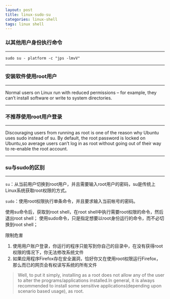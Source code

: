 ```yaml
---
layout: post
title: linux-sudo-su
categories: linux-shell
tags: linux shell
---
```


### 以其他用户身份执行命令

---

```shell
sudo su - platform -c "jps -lmvV"
```

---

### 安装软件使用root用户

---

Normal users on Linux run with reduced permissions – for example, they can’t install software or write to system directories.

---

### 不推荐使用root用户登录

---

Discouraging users from running as root is one of the reason why Ubuntu uses sudo instead of su.
By default, the root password is locked on Ubuntu,so average users can’t log in as root without going
out of their way to re-enable the root account.

---

### su与sudo的区别

---

  `su`：从当前用户切换到root用户，并且需要输入root用户的密码，su是传统上Linux系统获取root权限的方式。

`sudo`：使用root权限执行单条命令，并且要求输入当前帐号的密码。

使用su命令后，获取到root shell，在root shell中执行需要root权限的命令，然后退出root shell；
使用sudo命令，只是指定想要以root身份运行的命令，而不必切换到root shell；

限制危害

1. 使用用户账户登录，你运行的程序只能写到你自己的目录中，在没有获得root权限的情况下，你无法修改系统文件
2. 如果应用程序Firefox存在安全漏洞，恰好你又在使用root权限运行Firefox，那么而已的网页会有权读写系统的所有文件

>Well, to put it simply, installing as a root does not allow any of the user to alter the programs/applications installed.In general, it is always recommended to install some sensitive applications(depending upon scenario based usage), as root.

